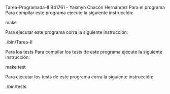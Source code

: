 Tarea-Programada-II
B41761 - Yasmyn Chacón Hernández
Para el programa
Para compilar este programa ejecute la siguiente instrucción:

make

Para ejecutar este programa corra la siguiente instrucción:

./bin/Tarea-II

Para los tests
Para compilar los tests de este programa ejecute la siguiente instrucción:

make test

Para ejecutar los tests de este programa corra la siguiente instrucción:

./bin/tests
